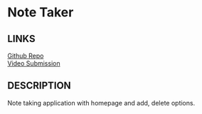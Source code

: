 # Note Taker

## LINKS

<a href= 'https://github.com/galessalazar/note_taker'>Github Repo</a></br>
<a href ='https://app.screencastify.com/v2/manage/videos/7tfooWth9sjVFwFKEysn'>Video Submission</a>

## DESCRIPTION

Note taking application with homepage and add, delete options.